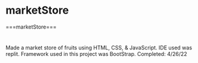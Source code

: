 # marketStore
===marketStore===
#
Made a market store of fruits using HTML, CSS, & JavaScript. IDE used was replit. Framework used in this project was BootStrap.
Completed: 4/26/22
